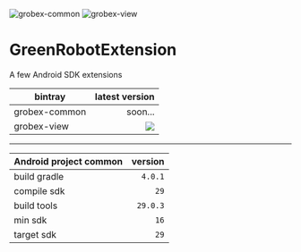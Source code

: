 ![grobex-common](https://img.shields.io/static/v1?label=grobex-common&message=0.0.1&labelColor=212121&color=2962ff&style=flat)
![grobex-view](https://img.shields.io/static/v1?label=grobex-view&message=0.0.7&labelColor=212121&color=2962ff&style=flat)

# GreenRobotExtension

A few Android SDK extensions

bintray|latest version
-|-:
grobex-common|soon...
grobex-view|[![](https://api.bintray.com/packages/stanleyprojects/GreenRobotExtension/stan.grobex.view/images/download.svg)](https://bintray.com/stanleyprojects/GreenRobotExtension/stan.grobex.view/_latestVersion)
---
Android project common|version
-|-:
build gradle|`4.0.1`
compile sdk|`29`
build tools|`29.0.3`
min sdk|`16`
target sdk|`29`
